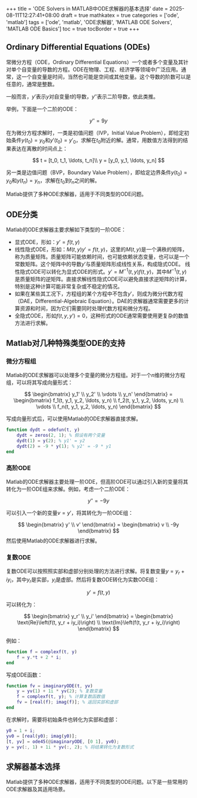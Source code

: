 +++
title = 'ODE Solvers in MATLAB中ODE求解器的基本选择'
date = 2025-08-11T12:27:41+08:00
draft = true
mathkatex = true
categories = ['ode', 'matlab']
tags = ['ode', 'matlab', 'ODE求解器', 'MATLAB ODE Solvers', 'MATLAB ODE Basics']
toc = true
tocBorder = true
+++


## Ordinary Differential Equations (ODEs)

常微分方程（ODE，Ordinary Differential Equations）一个或者多个变量及其针对单个自变量的导数的方程。ODE在物理、工程、经济学等领域中广泛应用。通常，这一个自变量是时间，当然也可能是空间或其他变量。这个导数的阶数可以是任意的，通常是整数。

一般而言，$y'$表示$y$对自变量$t$的导数，$y''$表示二阶导数，依此类推。

举例，下面是一个二阶的ODE：

$$
y'' = 9y
$$

在为微分方程求解时，一类是初值问题（IVP，Initial Value Problem），即给定初始条件$y(t_0) = y_0$和$y'(t_0) = y'_0$，求解在$t_0$附近的解。通常，用数值方法得到的结果表达在离散的时间点上：

$$
t = [t_0, t_1, \ldots, t_n]\\
y = [y_0, y_1, \ldots, y_n]
$$

另一类是边值问题（BVP，Boundary Value Problem），即给定边界条件$y(t_0) = y_0$和$y(t_n) = y_n$，求解在$t_0$到$t_n$之间的解。

Matlab提供了多种ODE求解器，适用于不同类型的ODE问题。

## ODE分类

Matlab的ODE求解器主要求解如下类型的一阶ODE：

- 显式ODE，形如：$y' = f(t, y)$
- 线性隐式ODE，形如：$M(t, y)y' = f(t, y)$，这里的$M(t, y)$是一个满秩的矩阵，称为质量矩阵。质量矩阵可能依赖时间，也可能依赖状态变量，也可以是一个常数矩阵。这个矩阵中的导数$y'$与质量矩阵形成线性关系，构成隐式ODE。
线性隐式ODE可以转化为显式ODE的形式。$y' = M^{-1}(t, y)f(t, y)$，其中$M^{-1}(t, y)$是质量矩阵的逆矩阵。直接求解线性隐式ODE可以避免直接求逆矩阵的计算，特别是这种计算可能非常复杂或不稳定的情况。
- 如果在某些其工况下，方程组的某个方程中不包含$y'$，则成为微分代数方程（DAE，Differential-Algebraic Equation）。DAE的求解器通常需要更多的计算资源和时间，因为它们需要同时处理代数方程和微分方程。
- 全隐式ODE，形如$f(t, y, y') = 0$，这种形式的ODE通常需要使用更复杂的数值方法进行求解。

## Matlab对几种特殊类型ODE的支持

### 微分方程组

Matlab的ODE求解器可以处理多个变量的微分方程组。对于一个$n$维的微分方程组，可以将其写成向量形式：

$$
\begin{bmatrix}
    y_1' \\
    y_2' \\
    \vdots \\
    y_n'
\end{bmatrix} = \begin{bmatrix}
    f_1(t, y_1, y_2, \ldots, y_n) \\
    f_2(t, y_1, y_2, \ldots, y_n) \\
    \vdots \\
    f_n(t, y_1, y_2, \ldots, y_n)
\end{bmatrix}
$$

写成向量形式后，可以使用Matlab的ODE求解器直接求解。

```matlab
function dydt = odefun(t, y)
    dydt = zeros(2, 1); % 假设有两个变量
    dydt(1) = y(2); % y1' = y2
    dydt(2) = -9 * y(1); % y2' = -9 * y1
end
```

### 高阶ODE

Matlab的ODE求解器主要处理一阶ODE，但高阶ODE可以通过引入新的变量将其转化为一阶ODE组来求解。例如，考虑一个二阶ODE：

$$
y'' = -9y
$$

可以引入一个新的变量$v = y'$，将其转化为一阶ODE组：

$$
\begin{bmatrix}
    y' \\
    v'
\end{bmatrix} = \begin{bmatrix}
    v \\
    -9y
\end{bmatrix}
$$
然后使用Matlab的ODE求解器进行求解。

### 复数ODE

复数ODE可以按照照实部和虚部分别处理的方法进行求解。将复数变量$y = y_r + iy_i$，其中$y_r$是实部，$y_i$是虚部。然后将复数ODE转化为实数ODE组：

$$
y' = f(t, y)
$$

可以转化为：

$$
\begin{bmatrix}
    y_r' \\
    y_i'
\end{bmatrix} = \begin{bmatrix}
    \text{Re}\left(f(t, y_r + iy_i)\right) \\
    \text{Im}\left(f(t, y_r + iy_i)\right)
\end{bmatrix}
$$

例如：

```matlab
function f = complexf(t, y)
    f = y.*t + 2 * i;
end
```

写成ODE函数：

```matlab
function fv = imaginaryODE(t, yv)
    y = yv(1) + 1i * yv(2); % 复数变量
    f = complexf(t, y); % 计算复数函数值
    fv = [real(f); imag(f)]; % 返回实部和虚部
end
```

在求解时，需要将初始条件也转化为实部和虚部：

```matlab
y0 = 1 + i;
yv0 = [real(y0); imag(y0)];
[t, yv] = ode45(@imaginaryODE, [0 1], yv0);
y = yv(:, 1) + 1i * yv(:, 2); % 将结果转化为复数形式
```

## 求解器基本选择

Matlab提供了多种ODE求解器，适用于不同类型的ODE问题。以下是一些常用的ODE求解器及其适用场景。
